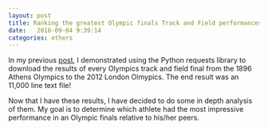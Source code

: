 ```yaml
---
layout: post
title: Ranking the greatest Olympic finals Track and Field performances
date:   2016-09-04 9:39:14
categories: others
---
```


In my previous [post](http://joeledger.com/others/2016/08/22/olympic_scraping.html), I demonstrated using the Python requests library to download the results of every Olympics track and field final from the 1896 Athens Olympics to the 2012 London Olmypics. The end result was an 11,000 line text file!

Now that I have these results, I have decided to do some in depth analysis of them. My goal is to determine which athlete had the most impressive performance in an Olympic finals relative to his/her peers.